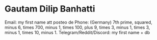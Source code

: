 # Gautam Dilip Banhatti
Email: my first name att posteo de
Phone: (Germany) 7th prime, squared, minus 6, times 700, minus 1, times 100, plus 9, times 3, minus 1, times 3, minus 1, times 10, minus 1.
Telegram/Reddit/Discord: my first name + db
